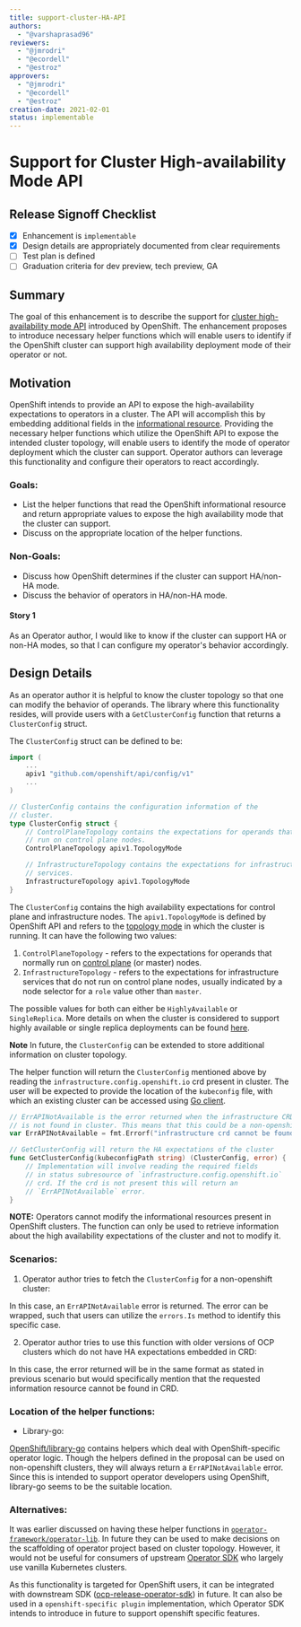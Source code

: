 ```yaml
---
title: support-cluster-HA-API
authors:
  - "@varshaprasad96"
reviewers:
  - "@jmrodri"
  - "@ecordell"
  - "@estroz"
approvers:
  - "@jmrodri"
  - "@ecordell"
  - "@estroz"
creation-date: 2021-02-01
status: implementable
---
```


# Support for Cluster High-availability Mode API

## Release Signoff Checklist

- [x] Enhancement is `implementable`
- [x] Design details are appropriately documented from clear requirements
- [ ] Test plan is defined
- [ ] Graduation criteria for dev preview, tech preview, GA

## Summary

The goal of this enhancement is to describe the support for [cluster high-availability mode API][enhancement_cluster_operators] introduced by OpenShift. The enhancement proposes to introduce necessary helper functions which will enable users to identify if the OpenShift cluster can support high availability deployment mode of their operator or not.

## Motivation

OpenShift intends to provide an API to expose the high-availability expectations to operators in a cluster. The API will accomplish this by embedding additional fields in the [informational resource][informational_resource]. Providing the necessary helper functions which utilize the OpenShift API to expose the intended cluster topology, will enable users to identify the mode of operator deployment which the cluster can support. Operator authors can leverage this functionality and configure their operators to react accordingly.

### Goals:

- List the helper functions that read the OpenShift informational resource and return appropriate values to expose the high availability mode that the cluster can support.
- Discuss on the appropriate location of the helper functions.

### Non-Goals:

- Discuss how OpenShift determines if the cluster can support HA/non-HA mode.
- Discuss the behavior of operators in HA/non-HA mode.

#### Story 1

As an Operator author, I would like to know if the cluster can support HA or non-HA modes, so that I can configure my operator's behavior accordingly.

## Design Details

As an operator author it is helpful to know the cluster topology so that one can modify the behavior of operands. The library where this functionality resides, will provide users with a `GetClusterConfig` function that returns a `ClusterConfig` struct.

The `ClusterConfig` struct can be defined to be:

```go
import (
    ...
    apiv1 "github.com/openshift/api/config/v1"
    ...
)

// ClusterConfig contains the configuration information of the
// cluster.
type ClusterConfig struct {
    // ControlPlaneTopology contains the expectations for operands that 
    // run on control plane nodes.
    ControlPlaneTopology apiv1.TopologyMode

    // InfrastructureTopology contains the expectations for infrastructre
    // services.
    InfrastructureTopology apiv1.TopologyMode
}
```

The `ClusterConfig` contains the high availability expectations for control plane and infrastructure nodes. The `apiv1.TopologyMode` is defined by OpenShift API and refers to the [topology mode][api_topology_mode_pr] in which the cluster is running. It can have the following two values:

1. `ControlPlaneTopology` - refers to the expectations for operands that normally run on [control plane][control_plane] (or master) nodes.
2. `InfrastructureTopology` - refers to the expectations for infrastructure services that do not run on control plane nodes, usually indicated by a node selector for a `role` value other than `master`.

The possible values for both can either be `HighlyAvailable` or `SingleReplica`. More details on when the cluster is considered to support highly available or single replica deployments can be found [here][enhancement_cluster_operators].

**Note**
In future, the `ClusterConfig` can be extended to store additional information on cluster topology. 

The helper function will return the `ClusterConfig` mentioned above by reading the `infrastructure.config.openshift.io` crd present in cluster. The user will be expected to provide the location of the `kubeconfig` file, with which an existing  cluster can be accessed using [Go client][upstream_go_client].

```go
// ErrAPINotAvailable is the error returned when the infrastructure CRD
// is not found in cluster. This means that this could be a non-openshift cluster.
var ErrAPINotAvailable = fmt.Errorf("infrastructure crd cannot be found in cluster")

// GetClusterConfig will return the HA expectations of the cluster
func GetClusterConfig(kubeconfigPath string) (ClusterConfig, error) {
    // Implementation will involve reading the required fields
    // in status subresource of `infrastructure.config.openshift.io`
    // crd. If the crd is not present this will return an 
    // `ErrAPINotAvailable` error.
}
```

**NOTE:**
Operators cannot modify the informational resources present in OpenShift clusters. The function can only be used to retrieve information about the high availability expectations of the cluster and not to modify it.

### Scenarios:

1. Operator author tries to fetch the `ClusterConfig` for a non-openshift cluster:

In this case, an `ErrAPINotAvailable` error is returned. The error can be wrapped, such that users can utilize the `errors.Is` method to identify this specific case.

2. Operator author tries to use this function with older versions of OCP clusters which do not have HA expectations embedded in CRD:

In this case, the error returned will be in the same format as stated in previous scenario but would specifically mention that the requested information resource cannot be found in CRD.

### Location of the helper functions:

- Library-go:

[OpenShift/library-go][library_go] contains helpers which deal with OpenShift-specific operator logic. Though the helpers defined in the proposal can be used on non-openshift clusters, they will always return a `ErrAPINotAvailable` error. Since this is intended to support operator developers using OpenShift, library-go seems to be the suitable location.

### Alternatives:

It was earlier discussed on having these helper functions in [`operator-framework/operator-lib`][operator_lib]. In future they can be used to make decisions on the scaffolding of operator project based on cluster topology. However, it would not be useful for consumers of upstream [Operator SDK][upstream_sdk] who largely use vanilla Kubernetes clusters.

As this functionality is targeted for OpenShift users, it can be integrated with downstream SDK ([ocp-release-operator-sdk][downstream_sdk]) in future. It can also be used in a `openshift-specific plugin` implementation, which Operator SDK intends to introduce in future to support openshift specific features.

[informational_resource]: https://docs.openshift.com/container-platform/4.6/installing/install_config/customizations.html#informational-resources_customizations
[control_plane]: https://docs.openshift.com/container-platform/4.1/architecture/control-plane.html#defining-masters_control-plane
[enhancement_cluster_operators]: https://github.com/openshift/enhancements/blob/master/enhancements/cluster-high-availability-mode-api.md#cluster-operators
[operator_lib]: https://github.com/operator-framework/operator-lib
[openshift-api]: https://github.com/openshift/api
[api_topology_mode_pr]: https://github.com/openshift/api/pull/827
[upstream_go_client]: https://kubernetes.io/docs/tasks/administer-cluster/access-cluster-api/#go-client
[downstream_sdk]: https://github.com/openshift/ocp-release-operator-sdk
[upstream_sdk]: https://github.com/operator-framework/operator-sdk
[library_go]: https://github.com/openshift/library-go
